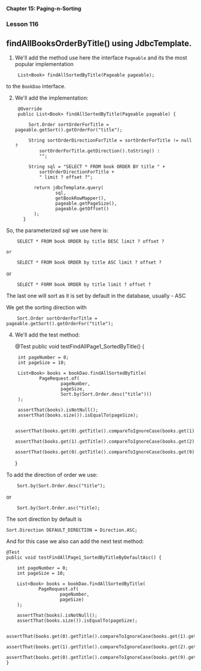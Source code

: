 #### Chapter 15: Paging-n-Sorting
###  Lesson 116
## findAllBooksOrderByTitle() using JdbcTemplate. 

1. We'll add the method use here the interface <code>Pageable</code> and its the most popular implementation 

        List<Book> findAllSortedByTitle(Pageable pageable);

to the <code>BookDao</code> interface.

2. We'll add the implementation:

        @Override
        public List<Book> findAllSortedByTitle(Pageable pageable) {

            Sort.Order sortOrderForTitle = pageable.getSort().getOrderFor("title");

            String sortOrderDirectionForTitle = sortOrderForTitle != null ?
                sortOrderForTitle.getDirection().toString() :
                "";

            String sql = "SELECT * FROM book ORDER BY title " + 
                sortOrderDirectionForTitle + 
                " limit ? offset ?";

              return jdbcTemplate.query(
                      sql,
                      getBookRowMapper(),
                      pageable.getPageSize(),
                      pageable.getOffset()
              );
          }

So, the parameterized sql we use here is:

        SELECT * FROM book ORDER by title DESC limit ? offset ?

    or 

        SELECT * FROM book ORDER by title ASC limit ? offset ?
or 

        SELECT * FORM book ORDER by title limit ? offset ?
 
The last one will sort as it is set by default in the database, usually - ASC 

We get the sorting direction with

        Sort.Order sortOrderForTitle = pageable.getSort().getOrderFor("title");

4. We'll add the test method:


    @Test
    public void testFindAllPage1_SortedByTitle() {

        int pageNumber = 0;
        int pageSize = 10;

        List<Book> books = bookDao.findAllSortedByTitle(
                PageRequest.of(
                        pageNumber,
                        pageSize,
                        Sort.by(Sort.Order.desc("title")))
        );

        assertThat(books).isNotNull();
        assertThat(books.size()).isEqualTo(pageSize);

        assertThat(books.get(0).getTitle().compareToIgnoreCase(books.get(1).getTitle())).isGreaterThan(-1);
        assertThat(books.get(1).getTitle().compareToIgnoreCase(books.get(2).getTitle())).isGreaterThan(-1);
        assertThat(books.get(0).getTitle().compareToIgnoreCase(books.get(9).getTitle())).isGreaterThan(-1);
    }
   
To add the direction of order we use:

        Sort.by(Sort.Order.desc("title");
or      
        
        Sort.by(Sort.Order.asc("title);
The sort direction by default is 

    Sort.Direction DEFAULT_DIRECTION = Direction.ASC;

And for this case we also can add the next test method:

    @Test
    public void testFindAllPage1_SortedByTitleByDefaultAsc() {

        int pageNumber = 0;
        int pageSize = 10;

        List<Book> books = bookDao.findAllSortedByTitle(
                PageRequest.of(
                        pageNumber,
                        pageSize)
        );

        assertThat(books).isNotNull();
        assertThat(books.size()).isEqualTo(pageSize);

        assertThat(books.get(0).getTitle().compareToIgnoreCase(books.get(1).getTitle())).isLessThan(1);
        assertThat(books.get(1).getTitle().compareToIgnoreCase(books.get(2).getTitle())).isLessThan(1);
        assertThat(books.get(0).getTitle().compareToIgnoreCase(books.get(9).getTitle())).isLessThan(1);
    }
